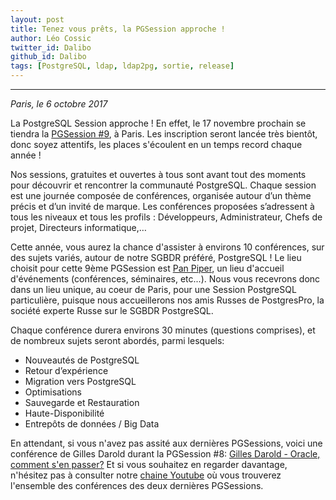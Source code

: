 ```yaml
---
layout: post
title: Tenez vous prêts, la PGSession approche ! 
author: Léo Cossic
twitter_id: Dalibo
github_id: Dalibo
tags: [PostgreSQL, ldap, ldap2pg, sortie, release]
---
```


---
*Paris, le 6 octobre 2017*

La PostgreSQL Session approche ! En effet, le 17 novembre prochain se tiendra la [PGSession #9](http://www.postgresql-sessions.org/9/start), à Paris. Les inscription seront lancée très bientôt, donc soyez attentifs, les places s'écoulent en un temps record chaque année !

<!--MORE-->

Nos sessions, gratuites et ouvertes à tous sont avant tout des moments pour découvrir et rencontrer la communauté PostgreSQL. Chaque session est une journée composée de conférences, organisée autour d’un thème précis et d’un invité de marque. Les conférences proposées s’adressent à tous les niveaux et tous les profils : Développeurs, Administrateur, Chefs de projet, Directeurs informatique,…

Cette année, vous aurez la chance d'assister à environs 10 conférences, sur des sujets variés, autour de notre SGBDR préféré, PostgreSQL ! Le lieu choisit pour cette 9ème PGSession est [Pan Piper](http://www.pan-piper.com/), un lieu d'accueil d'événements (conférences, séminaires, etc...). Nous vous recevrons donc dans un lieu unique, au coeur de Paris, pour une Session PostgreSQL particulière, puisque nous accueillerons nos amis Russes de PostgresPro, la société experte Russe sur le SGBDR PostgreSQL.

Chaque conférence durera environs 30 minutes (questions comprises), et de nombreux sujets seront abordés, parmi lesquels:

  * Nouveautés de PostgreSQL
  * Retour d’expérience
  * Migration vers PostgreSQL
  * Optimisations
  * Sauvegarde et Restauration
  * Haute-Disponibilité
  * Entrepôts de données / Big Data

En attendant, si vous n'avez pas assité aux dernières PGSessions, voici une conférence de Gilles Darold durant la PGSession #8: [Gilles Darold - Oracle, comment s'en passer?](https://www.youtube.com/watch?v=AYeQ2loAFaM)
Et si vous souhaitez en regarder davantage, n'hésitez pas à consulter notre [chaine Youtube](https://www.youtube.com/channel/UCX2aUZmMYLdGntOsxmk-ZFw/videos) où vous trouverez l'ensemble des conférences des deux dernières PGSessions.
